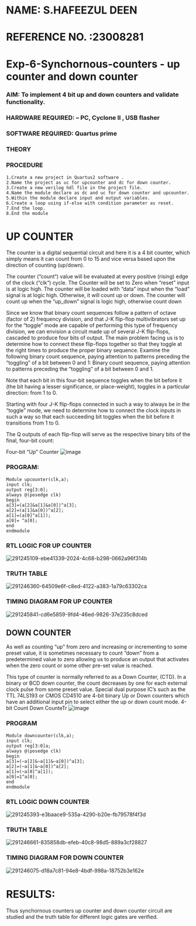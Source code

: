 # NAME: S.HAFEEZUL DEEN
# REFERENCE NO. :23008281 
# Exp-6-Synchornous-counters - up counter and down counter 
### AIM: To implement 4 bit up and down counters and validate  functionality.
### HARDWARE REQUIRED:  – PC, Cyclone II , USB flasher
### SOFTWARE REQUIRED:   Quartus prime
### THEORY 
### PROCEDURE
```
1.Create a new project in Quartus2 software . 
2.Name the project as uc for upcounter and dc for down counter.
3.Create a new verilog hdl file in the project file.
4.Name the module declare as dc and uc for down counter and upcounter. 
5.Within the module declare input and output variables.
6.Create a loop using if-else with condition parameter as reset.
7.End the loop. 
8.End the module
```
# UP COUNTER 
The counter is a digital sequential circuit and here it is a 4 bit counter, which simply means it can count from 0 to 15 and vice versa based upon the direction of counting (up/down). 

The counter (“count“) value will be evaluated at every positive (rising) edge of the clock (“clk“) cycle.
The Counter will be set to Zero when “reset” input is at logic high.
The counter will be loaded with “data” input when the “load” signal is at logic high. Otherwise, it will count up or down.
The counter will count up when the “up_down” signal is logic high, otherwise count down

Since we know that binary count sequences follow a pattern of octave (factor of 2) frequency division, and that J-K flip-flop multivibrators set up for the “toggle” mode are capable of performing this type of frequency division, we can envision a circuit made up of several J-K flip-flops, cascaded to produce four bits of output.
The main problem facing us is to determine how to connect these flip-flops together so that they toggle at the right times to produce the proper binary sequence.
Examine the following binary count sequence, paying attention to patterns preceding the “toggling” of a bit between 0 and 1:
Binary count sequence, paying attention to patterns preceding the “toggling” of a bit between 0 and 1.

Note that each bit in this four-bit sequence toggles when the bit before it (the bit having a lesser significance, or place-weight), toggles in a particular direction: from 1 to 0.



 
 

Starting with four J-K flip-flops connected in such a way to always be in the “toggle” mode, we need to determine how to connect the clock inputs in such a way so that each succeeding bit toggles when the bit before it transitions from 1 to 0.

The Q outputs of each flip-flop will serve as the respective binary bits of the final, four-bit count:

 
 

Four-bit “Up” Counter
![image](https://user-images.githubusercontent.com/36288975/169644758-b2f4339d-9532-40c5-af40-8f4f8c942e2c.png)
### PROGRAM:
```
Module upcounter(clk,a);
input clk;
output reg[3:0];
always @(posedge clk)
begin
a[3]=(a[2]&a[1]&a[0])^a[3];
a[2]=(a[1]&a[0])^a[2];
a[1]=(a[0]^a[1]);
a[0]= ^a[0];
end
endmodule
```
### RTL LOGIC FOR UP COUNTER
![291245109-ebe41339-2024-4c68-b298-0662a96f314b](https://github.com/Hafeezuldeen/Exp-7-Synchornous-counters-/assets/144979314/f42c0c3a-c2a9-46cd-9aac-b2cf93a7d9af)
### TRUTH TABLE
![291246360-64509e6f-c8ed-4122-a383-1a79c63302ca](https://github.com/Hafeezuldeen/Exp-7-Synchornous-counters-/assets/144979314/425272b8-679d-4fc8-9389-c11d2a6e4302)

### TIMING DIAGRAM FOR UP COUNTER
![291245841-cd6e5859-9fd4-46ed-9826-37e235c8dced](https://github.com/Hafeezuldeen/Exp-7-Synchornous-counters-/assets/144979314/c37d4c78-e2dc-4045-a8d0-409bb3344f8f)



## DOWN COUNTER 

As well as counting “up” from zero and increasing or incrementing to some preset value, it is sometimes necessary to count “down” from a predetermined value to zero allowing us to produce an output that activates when the zero count or some other pre-set value is reached.

This type of counter is normally referred to as a Down Counter, (CTD). In a binary or BCD down counter, the count decreases by one for each external clock pulse from some preset value. Special dual purpose IC’s such as the TTL 74LS193 or CMOS CD4510 are 4-bit binary Up or Down counters which have an additional input pin to select either the up or down count mode.
4-bit Count Down CounteTr
![image](https://user-images.githubusercontent.com/36288975/169644844-1a14e123-7228-4ed8-81a9-eb937dff4ac8.png)

### PROGRAM 
```
Module downcounter(clk,a);
input clk;
output reg[3:0]a;
always @(posedge clk)
begin
a[3]=(~a[2]&~a[1]&~a[0])^a[3];
a[2]=(~a[1]&~a[0])^a[2];
a[1]=(~a[0]^a[1]);
a[0]=1^a[0];
end
endmodule
```






### RTL LOGIC DOWN COUNTER 
![291245393-e3baace9-535a-4290-b20e-fb79578f4f3d](https://github.com/Hafeezuldeen/Exp-7-Synchornous-counters-/assets/144979314/bfde9cec-7fff-4de0-a003-3be4c68f5217)


### TRUTH TABLE 
![291246661-835858db-efeb-40c8-98d5-889a3cf28827](https://github.com/Hafeezuldeen/Exp-7-Synchornous-counters-/assets/144979314/e5c8310c-2e7f-45cf-96cd-219c9a1c9491)

### TIMING DIAGRAM FOR DOWN COUNTER
![291246075-d18a7c81-94e8-4bdf-998a-18752b3e162e](https://github.com/Hafeezuldeen/Exp-7-Synchornous-counters-/assets/144979314/bfdc9c7e-693f-4e04-adf7-9766543134ff)





# RESULTS:
Thus synchornous counters up counter and down counter circuit are studied and the truth table for different logic gates are verified.
